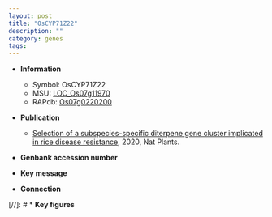 ```yaml
---
layout: post
title: "OsCYP71Z22"
description: ""
category: genes
tags: 
---
```


* **Information**  
    + Symbol: OsCYP71Z22  
    + MSU: [LOC_Os07g11970](http://rice.plantbiology.msu.edu/cgi-bin/ORF_infopage.cgi?orf=LOC_Os07g11970)  
    + RAPdb: [Os07g0220200](http://rapdb.dna.affrc.go.jp/viewer/gbrowse_details/irgsp1?name=Os07g0220200)  

* **Publication**  
    + [Selection of a subspecies-specific diterpene gene cluster implicated in rice disease resistance](http://www.ncbi.nlm.nih.gov/pubmed?term=Selection+of+a+subspecies-specific+diterpene+gene+cluster+implicated+in+rice+disease+resistance%5BTitle%5D), 2020, Nat Plants.

* **Genbank accession number**  

* **Key message**  

* **Connection**  

[//]: # * **Key figures**  


